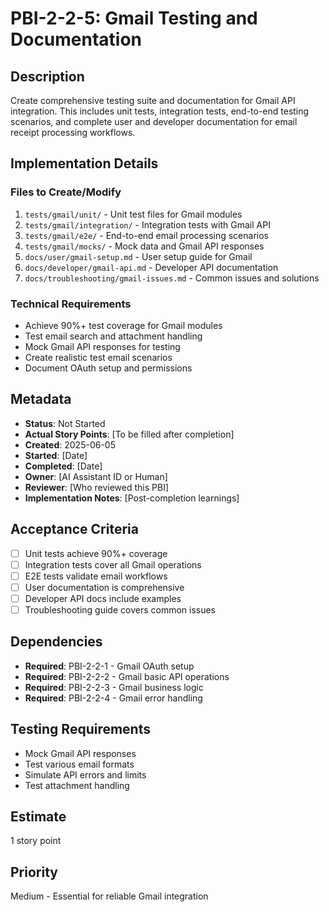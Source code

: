 # PBI-2-2-5: Gmail Testing and Documentation

## Description

Create comprehensive testing suite and documentation for Gmail API integration. This includes unit tests, integration
tests, end-to-end testing scenarios, and complete user and developer documentation for email receipt processing
workflows.

## Implementation Details

### Files to Create/Modify

1. `tests/gmail/unit/` - Unit test files for Gmail modules
2. `tests/gmail/integration/` - Integration tests with Gmail API
3. `tests/gmail/e2e/` - End-to-end email processing scenarios
4. `tests/gmail/mocks/` - Mock data and Gmail API responses
5. `docs/user/gmail-setup.md` - User setup guide for Gmail
6. `docs/developer/gmail-api.md` - Developer API documentation
7. `docs/troubleshooting/gmail-issues.md` - Common issues and solutions

### Technical Requirements

- Achieve 90%+ test coverage for Gmail modules
- Test email search and attachment handling
- Mock Gmail API responses for testing
- Create realistic test email scenarios
- Document OAuth setup and permissions

## Metadata

- **Status**: Not Started
- **Actual Story Points**: [To be filled after completion]
- **Created**: 2025-06-05
- **Started**: [Date]
- **Completed**: [Date]
- **Owner**: [AI Assistant ID or Human]
- **Reviewer**: [Who reviewed this PBI]
- **Implementation Notes**: [Post-completion learnings]

## Acceptance Criteria

- [ ] Unit tests achieve 90%+ coverage
- [ ] Integration tests cover all Gmail operations
- [ ] E2E tests validate email workflows
- [ ] User documentation is comprehensive
- [ ] Developer API docs include examples
- [ ] Troubleshooting guide covers common issues

## Dependencies

- **Required**: PBI-2-2-1 - Gmail OAuth setup
- **Required**: PBI-2-2-2 - Gmail basic API operations
- **Required**: PBI-2-2-3 - Gmail business logic
- **Required**: PBI-2-2-4 - Gmail error handling

## Testing Requirements

- Mock Gmail API responses
- Test various email formats
- Simulate API errors and limits
- Test attachment handling

## Estimate

1 story point

## Priority

Medium - Essential for reliable Gmail integration
